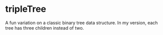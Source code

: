 # tripleTree

A fun variation on a classic binary tree data structure. In my version, each tree has three children instead of two. 

